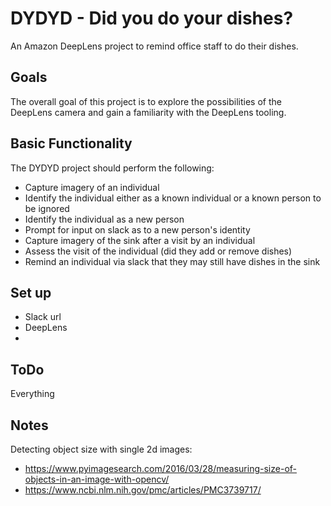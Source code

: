 # DYDYD - Did you do your dishes?
An Amazon DeepLens project to remind office staff to do their dishes.

## Goals
The overall goal of this project is to explore the possibilities of the DeepLens camera and gain a familiarity with the DeepLens tooling.

## Basic Functionality
The DYDYD project should perform the following:
* Capture imagery of an individual
* Identify the individual either as a known individual or a known person to be ignored
* Identify the individual as a new person
* Prompt for input on slack as to a new person's identity
* Capture imagery of the sink after a visit by an individual
* Assess the visit of the individual (did they add or remove dishes)
* Remind an individual via slack that they may still have dishes in the sink

## Set up
* Slack url
* DeepLens
* 

## ToDo
Everything

## Notes
Detecting object size with single 2d images: 
* https://www.pyimagesearch.com/2016/03/28/measuring-size-of-objects-in-an-image-with-opencv/
* https://www.ncbi.nlm.nih.gov/pmc/articles/PMC3739717/

